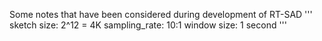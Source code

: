 Some notes that have been considered during development of RT-SAD
'''
sketch size: 2^12 = 4K
sampling_rate: 10:1
window size: 1 second
'''
